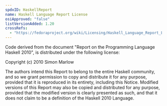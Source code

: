 ```yaml
---
spdxID: HaskellReport
name: Haskell Language Report License
osiApproved: "false"
listVersionAdded: 1.20
crossRefs: 
  - "https://fedoraproject.org/wiki/Licensing/Haskell_Language_Report_License"
---
```


Code derived from the document "Report on the Programming Language Haskell 2010", is distributed under the following license:

Copyright (c) 2010 Simon Marlow

The authors intend this Report to belong to the entire Haskell community, and so we grant permission to copy and distribute it for any purpose, provided that it is reproduced in its entirety, including this Notice. Modified versions of this Report may also be copied and distributed for any purpose, provided that the modified version is clearly presented as such, and that it does not claim to be a definition of the Haskell 2010 Language.
